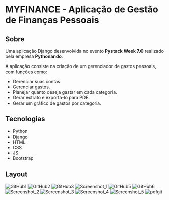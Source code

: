 # MYFINANCE - Aplicação de Gestão de Finanças Pessoais
## Sobre

Uma aplicação Django desenvolvida no evento **Pystack Week 7.0** realizado pela empresa **Pythonando**.

A aplicação consiste na criação de um gerenciador de gastos pessoais, com funções como:
-   Gerenciar suas contas.
-   Gerenciar gastos.
-   Planejar quanto deseja gastar em cada categoria.
-   Gerar extrato e exportá-lo para PDF.
-   Gerar um gráfico de gastos por categoria.

## Tecnologias
 - Python
 - Django
 - HTML
 - CSS
 - JS
 - Bootstrap

## Layout

![GitHub1](https://github.com/Godoy-png/Page-Theme/assets/107765540/8ac675cd-3c67-4417-afcc-ef56d696d9fa)
![GitHub2](https://github.com/Godoy-png/myfinance/assets/107765540/d76eae8f-1ee4-4d0c-9adb-32b95274c833)
![GitHub3](https://github.com/Godoy-png/myfinance/assets/107765540/d2db32e7-1802-4d8c-81af-10294f772f93)
![Screenshot_1](https://github.com/Godoy-png/myfinance/assets/107765540/b4ff4ab1-5601-4496-838e-b672174c52dd)
![GitHub5](https://github.com/Godoy-png/myfinance/assets/107765540/0ac4bc39-11ba-4309-b16c-acbe33c3dcaa)
![GitHub6](https://github.com/Godoy-png/myfinance/assets/107765540/cef751aa-1f37-4f7c-bfff-aaf2b493b7e8)
![Screenshot_2](https://github.com/Godoy-png/myfinance/assets/107765540/8fc500dc-9c27-4400-b8c4-9559eb404c8f)
![Screenshot_3](https://github.com/Godoy-png/myfinance/assets/107765540/4aab75fd-ecdf-42fd-bfbf-429e3ce2afe1)
![Screenshot_4](https://github.com/Godoy-png/myfinance/assets/107765540/302393cb-048c-457a-9698-8e33f32d2a29)
![Screenshot_5](https://github.com/Godoy-png/myfinance/assets/107765540/45b00db5-8374-4c4c-8cb1-03f9ee0ae2e2)
![pdfgit](https://github.com/Godoy-png/myfinance/assets/107765540/cefd5fc8-d976-4dc4-8565-aabb735d1980)
